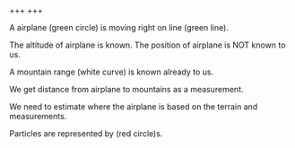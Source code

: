 +++
+++

A airplane (green circle) is moving right on line (green line).

The altitude of airplane is known. The position of airplane is NOT known to us.

A mountain range (white curve) is known already to us.

We get distance from airplane to mountains as a measurement.

We need to estimate where the airplane is based on the terrain and measurements.

Particles are represented by (red circle)s.

